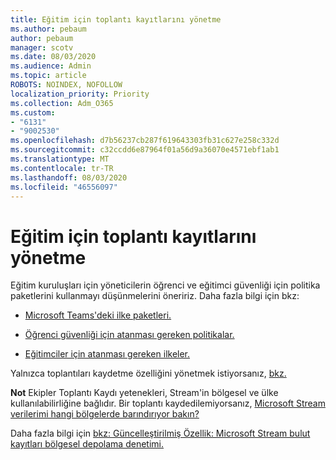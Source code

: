 ```yaml
---
title: Eğitim için toplantı kayıtlarını yönetme
ms.author: pebaum
author: pebaum
manager: scotv
ms.date: 08/03/2020
ms.audience: Admin
ms.topic: article
ROBOTS: NOINDEX, NOFOLLOW
localization_priority: Priority
ms.collection: Adm_O365
ms.custom:
- "6131"
- "9002530"
ms.openlocfilehash: d7b56237cb287f619643303fb31c627e258c332d
ms.sourcegitcommit: c32ccdd6e87964f01a56d9a36070e4571ebf1ab1
ms.translationtype: MT
ms.contentlocale: tr-TR
ms.lasthandoff: 08/03/2020
ms.locfileid: "46556097"
---
```

# <a name="manage-meeting-recordings-for-education"></a>Eğitim için toplantı kayıtlarını yönetme

Eğitim kuruluşları için yöneticilerin öğrenci ve eğitimci güvenliği için politika paketlerini kullanmayı düşünmelerini öneririz. Daha fazla bilgi için bkz:

- [Microsoft Teams'deki ilke paketleri.](https://docs.microsoft.com/microsoftteams/policy-packages-edu#policy-packages-in-microsoft-teams)  
    
- [Öğrenci güvenliği için atanması gereken politikalar.](https://docs.microsoft.com/microsoftteams/policy-packages-edu#policies-that-should-be-assigned-for-student-safety)

- [Eğitimciler için atanması gereken ilkeler.](https://docs.microsoft.com/microsoftteams/policy-packages-edu#policies-that-should-be-assigned-for-educators)

Yalnızca toplantıları kaydetme özelliğini yönetmek istiyorsanız, [bkz.](https://docs.microsoft.com/microsoftteams/cloud-recording#turn-on-or-turn-off-cloud-recording)  

**Not** Ekipler Toplantı Kaydı yetenekleri, Stream'in bölgesel ve ülke kullanılabilirliğine bağlıdır. Bir toplantı kaydedilemiyorsanız, [Microsoft Stream verilerimi hangi bölgelerde barındırıyor bakın?](https://docs.microsoft.com/stream/faq#which-regions-does-microsoft-stream-host-my-data-in) 

Daha fazla bilgi için [bkz: Güncelleştirilmiş Özellik: Microsoft Stream bulut kayıtları bölgesel depolama denetimi.](https://admin.microsoft.com/AdminPortal/Home#/MessageCenter?id=MC214327)